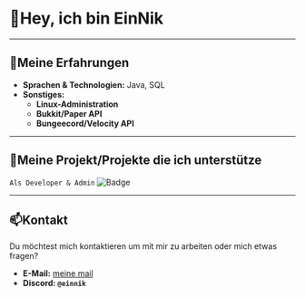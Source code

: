 # 👋Hey, ich bin EinNik

---

## 🚀Meine Erfahrungen
- **Sprachen & Technologien:** Java, SQL
- **Sonstiges:**
  - **Linux-Administration**
  - **Bukkit/Paper API**
  - **Bungeecord/Velocity API**

 ---

 ## 📙Meine Projekt/Projekte die ich unterstütze
`Als Developer & Admin` ![Badge](https://img.shields.io/badge/Administrator-gray?label=Nikcraft.de&labelColor=gray&color=C11527)

---

## 📫Kontakt
Du möchtest mich kontaktieren um mit mir zu arbeiten oder mich etwas fragen?
- **E-Mail:** [meine mail](mailto:einnxk@gmail.com)
- **Discord: `@einnik`**
